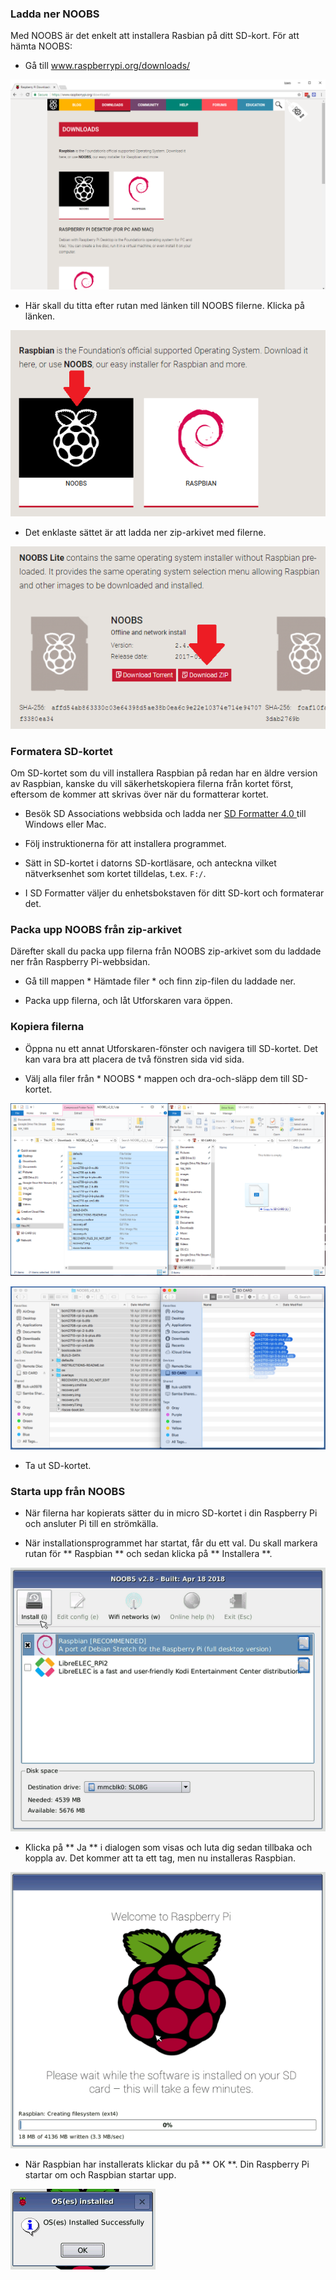### Ladda ner NOOBS

Med NOOBS är det enkelt att installera Rasbian på ditt SD-kort. För att hämta NOOBS:

+ Gå till [ www.raspberrypi.org/downloads/ ](https://www.raspberrypi.org/downloads/)

![Nedladdningssida](images/downloads-page.png)

+ Här skall du titta efter rutan med länken till NOOBS filerne. Klicka på länken.

![Klicka på NOOBS](images/click-noobs.png)

+ Det enklaste sättet är att ladda ner zip-arkivet med filerne.

![Ladda ner zip](images/download-zip.png)

### Formatera SD-kortet

Om SD-kortet som du vill installera Raspbian på redan har en äldre version av Raspbian, kanske du vill säkerhetskopiera filerna från kortet först, eftersom de kommer att skrivas över när du formatterar kortet.

+ Besök SD Associations webbsida och ladda ner [ SD Formatter 4.0 ](https://www.sdcard.org/downloads/formatter_4/index.html) till Windows eller Mac.

+ Följ instruktionerna för att installera programmet.

+ Sätt in SD-kortet i datorns SD-kortläsare, och anteckna vilket nätverksenhet som kortet tilldelas, t.ex. `F:/`.

+ I SD Formatter väljer du enhetsbokstaven för ditt SD-kort och formaterar det.

### Packa upp NOOBS från zip-arkivet

Därefter skall du packa upp filerna från NOOBS zip-arkivet som du laddade ner från Raspberry Pi-webbsidan.

+ Gå till mappen * Hämtade filer * och finn zip-filen du laddade ner.

+ Packa upp filerna, och låt Utforskaren vara öppen.

### Kopiera filerna

+ Öppna nu ett annat Utforskaren-fönster och navigera till SD-kortet. Det kan vara bra att placera de två fönstren sida vid sida.

+ Välj alla filer från * NOOBS * mappen och dra-och-släpp dem till SD-kortet.

![windows kopia](images/copy3.png)

![macos kopia](images/macos_copy.png)

+ Ta ut SD-kortet.

### Starta upp från NOOBS

+ När filerna har kopierats sätter du in micro SD-kortet i din Raspberry Pi och ansluter Pi till en strömkälla.

+ När installationsprogrammet har startat, får du ett val. Du skall markera rutan för ** Raspbian ** och sedan klicka på ** Installera **.

![installera](images/install.png)

+ Klicka på ** Ja ** i dialogen som visas och luta dig sedan tillbaka och koppla av. Det kommer att ta ett tag, men nu installeras Raspbian.

![installerar](images/installing.png)

+ När Raspbian har installerats klickar du på ** OK **. Din Raspberry Pi startar om och Raspbian startar upp.

![installerat](images/installed.png)